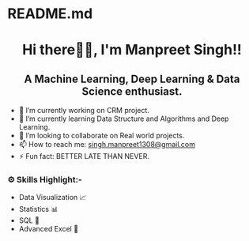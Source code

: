 # README.md
<h1 align="center">Hi there👋🏻, I'm Manpreet Singh!!</h1>

<h2 align="center">A Machine Learning, Deep Learning & Data Science enthusiast.</h2>
 

- 🔭 I’m currently working on CRM project.
- 🌱 I’m currently learning Data Structure and Algorithms and Deep Learning.
- 👯 I’m looking to collaborate on Real world projects.
- 📫 How to reach me: singh.manpreet1308@gmail.com
- ⚡ Fun fact: BETTER LATE THAN NEVER.

### ⚙️ Skills Highlight:-
- Data Visualization 📈
- Statistics 📊
- SQL 🔑 
- Advanced Excel 📝 

